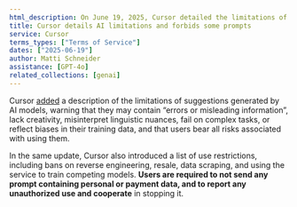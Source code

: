```yaml
---
html_description: On June 19, 2025, Cursor detailed the limitations of its AI-generated suggestions. Reporting of unauthorised uses and cooperation in stopping them is required from users.
title: Cursor details AI limitations and forbids some prompts
service: Cursor
terms_types: ["Terms of Service"]
dates: ["2025-06-19"]
author: Matti Schneider
assistance: [GPT-4o]
related_collections: [genai]
---
```


Cursor [added](https://github.com/OpenTermsArchive/GenAI-versions/commit/b197079f729d0056f31e8d9a12ef13283773c507) a description of the limitations of suggestions generated by AI models, warning that they may contain “errors or misleading information”, lack creativity, misinterpret linguistic nuances, fail on complex tasks, or reflect biases in their training data, and that users bear all risks associated with using them.

In the same update, Cursor also introduced a list of use restrictions, including bans on reverse engineering, resale, data scraping, and using the service to train competing models. **Users are required to not send any prompt containing personal or payment data, and to report any unauthorized use and cooperate** in stopping it.
